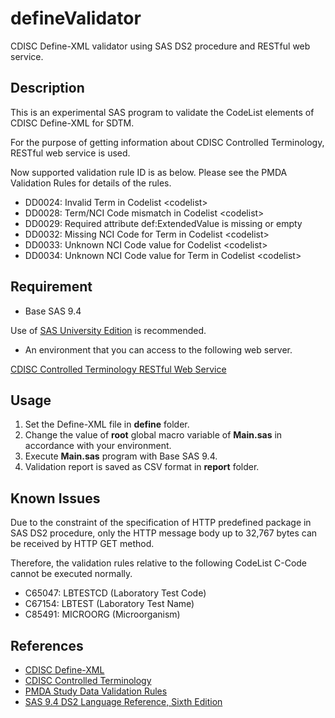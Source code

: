 # defineValidator

CDISC Define-XML validator using SAS DS2 procedure and RESTful web service.

## Description

This is an experimental SAS program to validate the CodeList elements of CDISC Define-XML for SDTM.

For the purpose of getting information about CDISC Controlled Terminology, RESTful web service is used.

Now supported validation rule ID is as below. Please see the PMDA Validation Rules for details of the rules.

* DD0024: Invalid Term in Codelist &lt;codelist&gt;
* DD0028: Term/NCI Code mismatch in Codelist &lt;codelist&gt;
* DD0029: Required attribute def:ExtendedValue is missing or empty
* DD0032: Missing NCI Code for Term in Codelist &lt;codelist&gt;
* DD0033: Unknown NCI Code value for Codelist &lt;codelist&gt;
* DD0034: Unknown NCI Code value for Term in Codelist &lt;codelist&gt;

## Requirement

* Base SAS 9.4

Use of [SAS University Edition](http://www.sas.com/en_us/software/university-edition.html) is recommended.

* An environment that you can access to the following web server.

[CDISC Controlled Terminology RESTful Web Service](http://52.68.217.226:8080/CDISCWebService/)

## Usage

1. Set the Define-XML file in **define** folder.
2. Change the value of **root** global macro variable of **Main.sas** in accordance with your environment.
3. Execute **Main.sas** program with Base SAS 9.4.
4. Validation report is saved as CSV format in **report** folder.

## Known Issues

Due to the constraint of the specification of HTTP predefined package in SAS DS2 procedure, only the HTTP message body up to 32,767 bytes can be received by HTTP GET method.

Therefore, the validation rules relative to the following CodeList C-Code cannot be executed normally.

* C65047: LBTESTCD (Laboratory Test Code)
* C67154: LBTEST (Laboratory Test Name)
* C85491: MICROORG (Microorganism)

## References

* [CDISC Define-XML](https://www.cdisc.org/standards/foundational/define-xml)
* [CDISC Controlled Terminology](https://www.cancer.gov/research/resources/terminology/cdisc)
* [PMDA Study Data Validation Rules](http://www.pmda.go.jp/english/review-services/reviews/advanced-efforts/0002.html)
* [SAS 9.4 DS2 Language Reference, Sixth Edition](https://support.sas.com/documentation/cdl/en/ds2ref/68052/HTML/default/viewer.htm)
